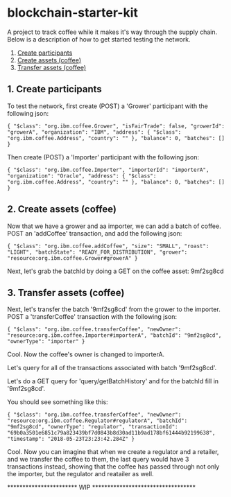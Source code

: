 # blockchain-starter-kit

A project to track coffee while it makes it's way through the supply chain. Below is a description of how to get started testing the network.

1. [Create participants](#1-create-participants)
2. [Create assets (coffee)](#2-create-assets)
3. [Transfer assets (coffee)](#3-transfer-assets)

## 1. Create participants 


To test the network, first create (POST) a 'Grower' participant with the following json:

`
{
  "$class": "org.ibm.coffee.Grower",
  "isFairTrade": false,
  "growerId": "growerA",
  "organization": "IBM",
  "address": {
    "$class": "org.ibm.coffee.Address",
    "country": ""
  },
  "balance": 0,
  "batches": []
}
`

Then create (POST) a 'Importer' participant with the following json:

`{
  "$class": "org.ibm.coffee.Importer",
  "importerId": "importerA",
  "organization": "Oracle",
  "address": {
    "$class": "org.ibm.coffee.Address",
    "country": ""
  },
  "balance": 0,
  "batches": []
}`

## 2. Create assets (coffee)


Now that we have a grower and aa importer, we can add a batch of coffee. POST an 'addCoffee' transaction, and add the following json: 

`{
  "$class": "org.ibm.coffee.addCoffee",
  "size": "SMALL",
  "roast": "LIGHT",
  "batchState": "READY_FOR_DISTRIBUTION",
  "grower": "resource:org.ibm.coffee.Grower#growerA"
}`

Next, let's grab the batchId by doing a GET on the coffee asset: 9mf2sg8cd

## 3. Transfer assets (coffee)


Next, let's transfer the batch '9mf2sg8cd' from the grower to the importer. POST a 'transferCoffee' transaction with the following json:

`{
  "$class": "org.ibm.coffee.transferCoffee",
  "newOwner": "resource:org.ibm.coffee.Importer#importerA",
  "batchId": "9mf2sg8cd",
  "ownerType": "importer"
}`

Cool. Now the coffee's owner is changed to importerA. 

Let's query for all of the transactions associated with batch '9mf2sg8cd'.

Let's do a GET query for 'query/getBatchHistory' and for the batchId fill in '9mf2sg8cd'.

You should see something like this: 

 `{
    "$class": "org.ibm.coffee.transferCoffee",
    "newOwner": "resource:org.ibm.coffee.Regulator#regulatorA",
    "batchId": "9mf2sg8cd",
    "ownerType": "regulator",
    "transactionId": "69b0a3501e6851c79a823439bf7d0843b8d30ad11b9ad178bf61444b92199638",
    "timestamp": "2018-05-23T23:23:42.284Z"
  }`
  
  Cool. Now you can imagine that when we create a regulator and a retailer, and we transfer the coffee to them, the last query would have 3 transactions instead, showing that the coffee has passed through not only the importer, but the regulator and reatailer as well.
  
  *********************** WIP **********************************
